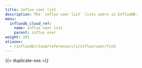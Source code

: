 ```yaml
---
title: influx user list
description: The `influx user list` lists users in InfluxDB.
menu:
  influxdb_cloud_ref:
    name: influx user list
    parent: influx user
weight: 201
aliases:
  - /influxdb/cloud/reference/cli/influx/user/find
---
```


{{< duplicate-oss >}}
